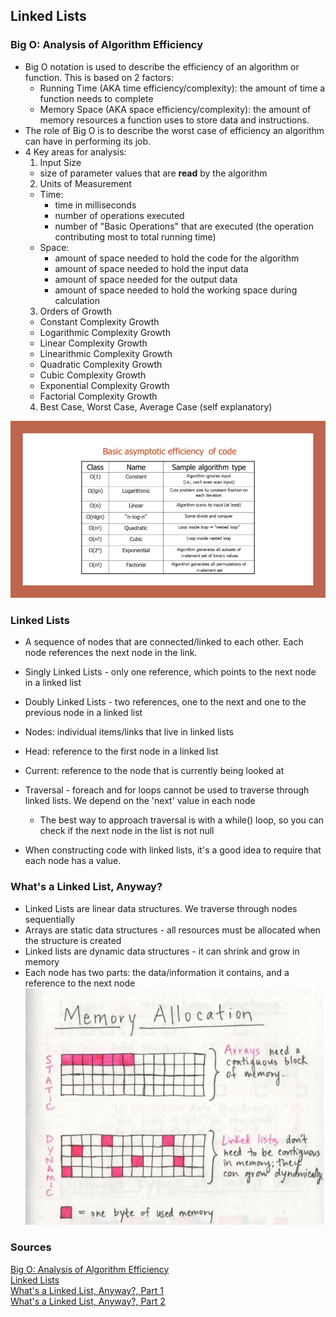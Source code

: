 ## Linked Lists

### Big O: Analysis of Algorithm Efficiency

- Big O notation is used to describe the efficiency of an algorithm or function. This is based on 2 factors:
  - Running Time (AKA time efficiency/complexity): the amount of time a function needs to complete
  - Memory Space (AKA space efficiency/complexity): the amount of memory resources a function uses to store data and instructions.
- The role of Big O is to describe the worst case of efficiency an algorithm can have in performing its job.
- 4 Key areas for analysis:
  1. Input Size
    - size of parameter values that are **read** by the algorithm
  2. Units of Measurement
    - Time:
      - time in milliseconds
      - number of operations executed
      - number of "Basic Operations" that are executed (the operation contributing most to total running time)
    - Space:
      - amount of space needed to hold the code for the algorithm
      - amount of space needed to hold the input data
      - amount of space needed for the output data
      - amount of space needed to hold the working space during calculation
  3. Orders of Growth
    - Constant Complexity Growth
    - Logarithmic Complexity Growth
    - Linear Complexity Growth
    - Linearithmic Complexity Growth
    - Quadratic Complexity Growth
    - Cubic Complexity Growth
    - Exponential Complexity Growth
    - Factorial Complexity Growth
  4. Best Case, Worst Case, Average Case (self explanatory)

![Basic Asymptotic Efficiency of Code](/img/EfficiencyNotations.png)


### Linked Lists

- A sequence of nodes that are connected/linked to each other. Each node references the next node in the link.

- Singly Linked Lists - only one reference, which points to the next node in a linked list
- Doubly Linked Lists - two references, one to the next and one to the previous node in a linked list

- Nodes: individual items/links that live in linked lists
- Head: reference to the first node in a linked list
- Current: reference to the node that is currently being looked at

- Traversal - foreach and for loops cannot be used to traverse through linked lists. We depend on the 'next' value in each node
  - The best way to approach traversal is with a while() loop, so you can check if the next node in the list is not null

- When constructing code with linked lists, it's a good idea to require that each node has a value.

### What's a Linked List, Anyway?

- Linked Lists are linear data structures. We traverse through nodes sequentially
- Arrays are static data structures - all resources must be allocated when the structure is created
- Linked lists are dynamic data structures - it can shrink and grow in memory
- Each node has two parts: the data/information it contains, and a reference to the next node
![Static Vs. Dynamic Memory Allocation](/img/LL.png)


### Sources

[Big O: Analysis of Algorithm Efficiency](https://codefellows.github.io/common_curriculum/data_structures_and_algorithms/Code_401/class-05/resources/big_oh.html)<br>
[Linked Lists](https://codefellows.github.io/common_curriculum/data_structures_and_algorithms/Code_401/class-05/resources/singly_linked_list.html)<br>
[What's a Linked List, Anyway?, Part 1](https://medium.com/basecs/whats-a-linked-list-anyway-part-1-d8b7e6508b9d)<br>
[What's a Linked List, Anyway?, Part 2](https://medium.com/basecs/whats-a-linked-list-anyway-part-2-131d96f71996)<br>